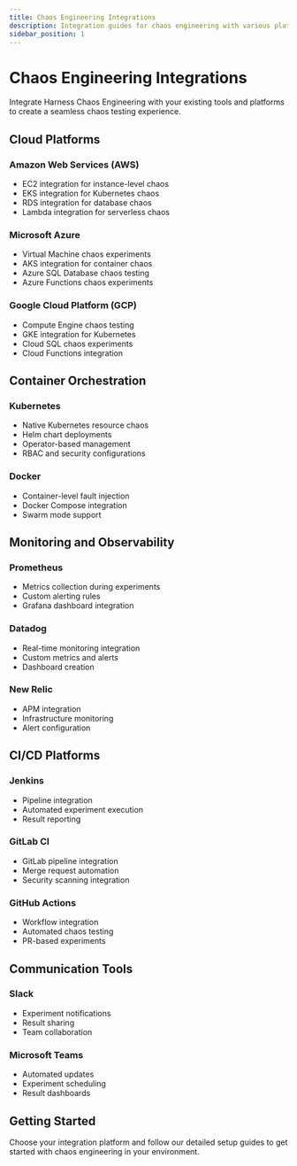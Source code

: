 ```yaml
---
title: Chaos Engineering Integrations
description: Integration guides for chaos engineering with various platforms and tools
sidebar_position: 1
---
```


# Chaos Engineering Integrations

Integrate Harness Chaos Engineering with your existing tools and platforms to create a seamless chaos testing experience.

## Cloud Platforms

### Amazon Web Services (AWS)
- EC2 integration for instance-level chaos
- EKS integration for Kubernetes chaos
- RDS integration for database chaos
- Lambda integration for serverless chaos

### Microsoft Azure
- Virtual Machine chaos experiments
- AKS integration for container chaos
- Azure SQL Database chaos testing
- Azure Functions chaos experiments

### Google Cloud Platform (GCP)
- Compute Engine chaos testing
- GKE integration for Kubernetes
- Cloud SQL chaos experiments
- Cloud Functions integration

## Container Orchestration

### Kubernetes
- Native Kubernetes resource chaos
- Helm chart deployments
- Operator-based management
- RBAC and security configurations

### Docker
- Container-level fault injection
- Docker Compose integration
- Swarm mode support

## Monitoring and Observability

### Prometheus
- Metrics collection during experiments
- Custom alerting rules
- Grafana dashboard integration

### Datadog
- Real-time monitoring integration
- Custom metrics and alerts
- Dashboard creation

### New Relic
- APM integration
- Infrastructure monitoring
- Alert configuration

## CI/CD Platforms

### Jenkins
- Pipeline integration
- Automated experiment execution
- Result reporting

### GitLab CI
- GitLab pipeline integration
- Merge request automation
- Security scanning integration

### GitHub Actions
- Workflow integration
- Automated chaos testing
- PR-based experiments

## Communication Tools

### Slack
- Experiment notifications
- Result sharing
- Team collaboration

### Microsoft Teams
- Automated updates
- Experiment scheduling
- Result dashboards

## Getting Started

Choose your integration platform and follow our detailed setup guides to get started with chaos engineering in your environment.
